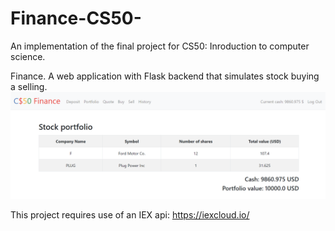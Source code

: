 # Finance-CS50-
An implementation of the final project for CS50: Inroduction to computer science. 

Finance. A web application with Flask backend that simulates stock buying a selling.
![Finance demo](/finance_demo.png)

This project requires use of an IEX api: https://iexcloud.io/
